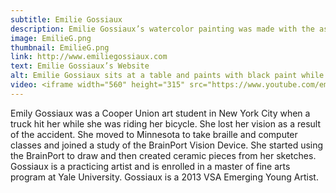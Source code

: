 ```yaml
---
subtitle: Emilie Gossiaux
description: Emilie Gossiaux’s watercolor painting was made with the assistance of the BrainPort Vision Device.
image: EmilieG.png
thumbnail: EmilieG.png
link: http://www.emiliegossiaux.com
text: Emilie Gossiaux’s Website
alt: Emilie Gossiaux sits at a table and paints with black paint while wearing the Brainport Visions Device.
video: <iframe width="560" height="315" src="https://www.youtube.com/embed/1xYi9oZMVWI" frameborder="0" allowfullscreen></iframe>
---
```

Emily Gossiaux was a Cooper Union art student in New York City when a truck hit her while she was riding her bicycle. She lost her vision as a result of the accident. She moved to Minnesota to take braille and computer classes and joined a study of the BrainPort Vision Device. She started using the BrainPort to draw and then created ceramic pieces from her sketches. Gossiaux is a practicing artist and is enrolled in a master of fine arts program at Yale University. Gossiaux is a 2013 VSA Emerging Young Artist.
